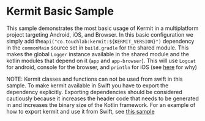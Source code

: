 # Kermit Basic Sample 
This sample demonstrates the most basic usage of Kermit in a multiplatform project targeting Android,
iOS, and Browser. In this basic configuration we simply add the`api("co.touchlab:kermit:${KERMIT_VERSION}")`
dependency in the `commonMain` source set in `build.gradle` for the shared module. This makes the global 
`Logger` instance available in the shared module and the kotlin modules that depend on it (`app` and `app-browser`).
This will use `Logcat` for android, console for the browser, and `println` for iOS (see [here](../../docs/IOS_CONSIDERATIONS.md) for why)

NOTE: Kermit classes and functions can not be used from swift in this sample. To make kermit available in
Swift you have to export the dependency explicitly. Exporting dependencies should be considered cautiously 
because it increases the header code that needs to be generated in and increases the binary size of the 
Kotlin framework. For an example of how to export kermit and use it from Swift, see [this sample](../sample-swift-export)

